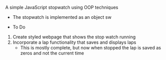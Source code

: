 A simple JavaScript stopwatch using OOP techniques

- The stopwatch is implemented as an object sw

- To Do

1. Create styled webpage that shows the stop watch running
2. Incorporate a lap functionality that saves and displays laps
    -   This is mostly complete, but now when stopped the lap is saved as zeros and not the current time